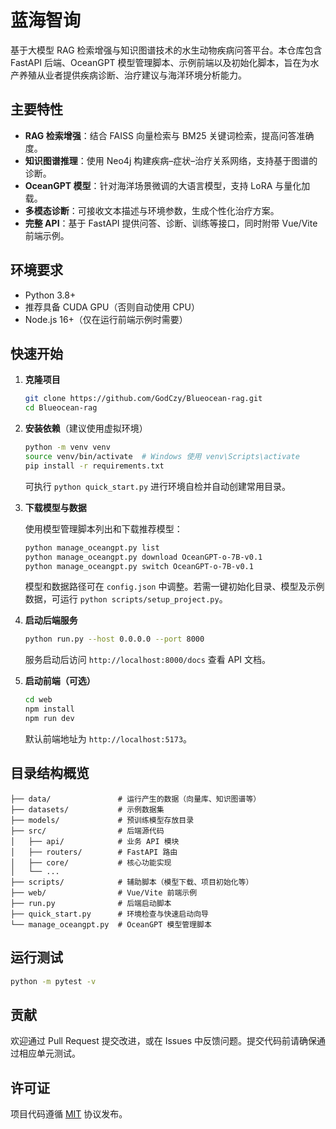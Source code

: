 # 蓝海智询

基于大模型 RAG 检索增强与知识图谱技术的水生动物疾病问答平台。本仓库包含 FastAPI 后端、OceanGPT 模型管理脚本、示例前端以及初始化脚本，旨在为水产养殖从业者提供疾病诊断、治疗建议与海洋环境分析能力。

## 主要特性

- **RAG 检索增强**：结合 FAISS 向量检索与 BM25 关键词检索，提高问答准确度。
- **知识图谱推理**：使用 Neo4j 构建疾病–症状–治疗关系网络，支持基于图谱的诊断。
- **OceanGPT 模型**：针对海洋场景微调的大语言模型，支持 LoRA 与量化加载。
- **多模态诊断**：可接收文本描述与环境参数，生成个性化治疗方案。
- **完整 API**：基于 FastAPI 提供问答、诊断、训练等接口，同时附带 Vue/Vite 前端示例。

## 环境要求

- Python 3.8+
- 推荐具备 CUDA GPU（否则自动使用 CPU）
- Node.js 16+（仅在运行前端示例时需要）

## 快速开始

1. **克隆项目**

   ```bash
   git clone https://github.com/GodCzy/Blueocean-rag.git
   cd Blueocean-rag
   ```

2. **安装依赖**（建议使用虚拟环境）

   ```bash
   python -m venv venv
   source venv/bin/activate  # Windows 使用 venv\Scripts\activate
   pip install -r requirements.txt
   ```

   可执行 `python quick_start.py` 进行环境自检并自动创建常用目录。

3. **下载模型与数据**

   使用模型管理脚本列出和下载推荐模型：

   ```bash
   python manage_oceangpt.py list
   python manage_oceangpt.py download OceanGPT-o-7B-v0.1
   python manage_oceangpt.py switch OceanGPT-o-7B-v0.1
   ```

   模型和数据路径可在 `config.json` 中调整。若需一键初始化目录、模型及示例数据，可运行 `python scripts/setup_project.py`。

4. **启动后端服务**

   ```bash
   python run.py --host 0.0.0.0 --port 8000
   ```

   服务启动后访问 `http://localhost:8000/docs` 查看 API 文档。

5. **启动前端（可选）**

   ```bash
   cd web
   npm install
   npm run dev
   ```

   默认前端地址为 `http://localhost:5173`。

## 目录结构概览

```
├── data/               # 运行产生的数据（向量库、知识图谱等）
├── datasets/           # 示例数据集
├── models/             # 预训练模型存放目录
├── src/                # 后端源代码
│   ├── api/            # 业务 API 模块
│   ├── routers/        # FastAPI 路由
│   ├── core/           # 核心功能实现
│   └── ...
├── scripts/            # 辅助脚本（模型下载、项目初始化等）
├── web/                # Vue/Vite 前端示例
├── run.py              # 后端启动脚本
├── quick_start.py      # 环境检查与快速启动向导
└── manage_oceangpt.py  # OceanGPT 模型管理脚本
```

## 运行测试

```bash
python -m pytest -v
```

## 贡献

欢迎通过 Pull Request 提交改进，或在 Issues 中反馈问题。提交代码前请确保通过相应单元测试。

## 许可证

项目代码遵循 [MIT](LICENSE) 协议发布。
